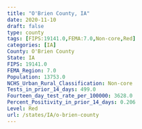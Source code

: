 ```yaml
---
title: "O'Brien County, IA"
date: 2020-11-10
draft: false
type: county
tags: [FIPS:19141.0,FEMA:7.0,Non-core,Red]
categories: [IA]
County: O'Brien County
State: IA
FIPS: 19141.0
FEMA_Region: 7.0
Population: 13753.0
NCHS_Urban_Rural_Classification: Non-core
Tests_in_prior_14_days: 499.0
Fourteen_day_test_rate_per_100000: 3628.0
Percent_Positivity_in_prior_14_days: 0.206
Level: Red
url: /states/IA/o-brien-county
---
```



